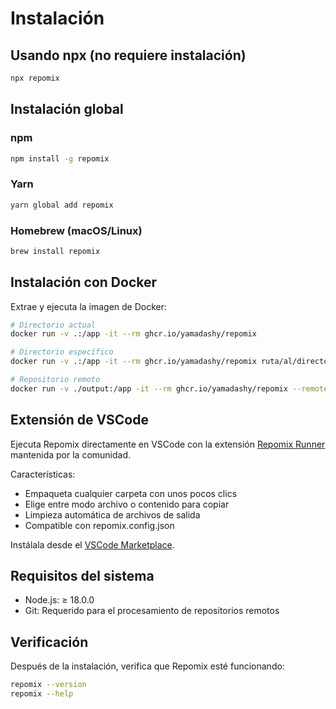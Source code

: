 # Instalación

## Usando npx (no requiere instalación)

```bash
npx repomix
```

## Instalación global

### npm
```bash
npm install -g repomix
```

### Yarn
```bash
yarn global add repomix
```

### Homebrew (macOS/Linux)
```bash
brew install repomix
```

## Instalación con Docker

Extrae y ejecuta la imagen de Docker:

```bash
# Directorio actual
docker run -v .:/app -it --rm ghcr.io/yamadashy/repomix

# Directorio específico
docker run -v .:/app -it --rm ghcr.io/yamadashy/repomix ruta/al/directorio

# Repositorio remoto
docker run -v ./output:/app -it --rm ghcr.io/yamadashy/repomix --remote yamadashy/repomix
```

## Extensión de VSCode

Ejecuta Repomix directamente en VSCode con la extensión [Repomix Runner](https://marketplace.visualstudio.com/items?itemName=DorianMassoulier.repomix-runner) mantenida por la comunidad.

Características:
- Empaqueta cualquier carpeta con unos pocos clics
- Elige entre modo archivo o contenido para copiar
- Limpieza automática de archivos de salida
- Compatible con repomix.config.json

Instálala desde el [VSCode Marketplace](https://marketplace.visualstudio.com/items?itemName=DorianMassoulier.repomix-runner).

## Requisitos del sistema

- Node.js: ≥ 18.0.0
- Git: Requerido para el procesamiento de repositorios remotos

## Verificación

Después de la instalación, verifica que Repomix esté funcionando:

```bash
repomix --version
repomix --help
